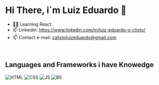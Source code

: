 ## <h1> Hi There, i´m Luiz Eduardo 🦎 </h1>



- 👨‍💻 Learning React
- 📫 Linkedin: https://www.linkedin.com/in/luiz-eduardo-o-clixto/
- 📫 Contact e-mail: calixtoluizeduardo@gmail.com

<div style="display: inline_block"><br>
  <h2> Languages and Frameworks i have Knowedge </h2>
  <img align="center" alt="HTML" src="https://img.shields.io/badge/HTML5-E34F26?style=for-the-badge&logo=html5&logoColor=white"/>
  <img align="center" alt="CSS" src="https://img.shields.io/badge/CSS3-1572B6?style=for-the-badge&logo=css3&logoColor=white"/>
  <img align="center" alt="JS" src="https://img.shields.io/badge/JavaScript-F7DF1E?style=for-the-badge&logo=javascript&logoColor=black"/>
  <img align="center" alt="B5" src="https://img.shields.io/badge/Bootstrap-563D7C?style=for-the-badge&logo=bootstrap&logoColor=white"/>
  
</div>
  
  

  

